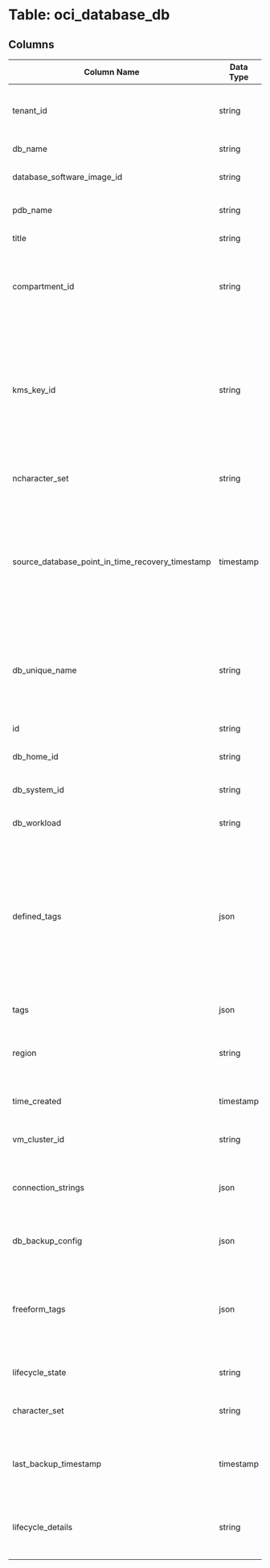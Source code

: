 # Table: oci_database_db

## Columns 

|  Column Name   |  Data Type  | Uniq | Nullable | Description | 
|  ----  | ----  | ----  | ----  | ---- | 
| tenant_id | string | X | √ | The OCID of the Tenant in which the resource is located. | 
| db_name | string | X | √ | The database name. | 
| database_software_image_id | string | X | √ | The database software image OCID. | 
| pdb_name | string | X | √ | The name of the pluggable database. | 
| title | string | X | √ | Title of the resource. | 
| compartment_id | string | X | √ | The OCID of the compartment in Tenant in which the resource is located. | 
| kms_key_id | string | X | √ | The OCID of the key container that is used as the master encryption key in database transparent data encryption (TDE) operations. | 
| ncharacter_set | string | X | √ | The national character set for the database. | 
| source_database_point_in_time_recovery_timestamp | timestamp | X | √ | Point in time recovery timeStamp of the source database at which cloned database system is cloned from the source database system. | 
| db_unique_name | string | X | √ | A system-generated name for the database to ensure uniqueness within an oracle data guard group. | 
| id | string | X | √ | The OCID of the database. | 
| db_home_id | string | X | √ | The OCID of the database home. | 
| db_system_id | string | X | √ | The OCID of the DB system. | 
| db_workload | string | X | √ | The database workload type. | 
| defined_tags | json | X | √ | Defined tags for resource. Defined tags are set up in your tenancy by an administrator. Only users granted permission to work with the defined tags can apply them to resources. | 
| tags | json | X | √ | A map of tags for the resource. | 
| region | string | X | √ | The OCI region in which the resource is located. | 
| time_created | timestamp | X | √ | The date and time the database was created. | 
| vm_cluster_id | string | X | √ | The OCID of the vm cluster. | 
| connection_strings | json | X | √ | The connection strings used to connect to the oracle database. | 
| db_backup_config | json | X | √ | Database backup configuration details. | 
| freeform_tags | json | X | √ | Free-form tags for resource. This tags can be applied by any user with permissions on the resource. | 
| lifecycle_state | string | X | √ | The current state of the database. | 
| character_set | string | X | √ | The character set for the database. | 
| last_backup_timestamp | timestamp | X | √ | The date and time when the latest database backup was created. | 
| lifecycle_details | string | X | √ | Additional information about the current lifecycle state. | 


